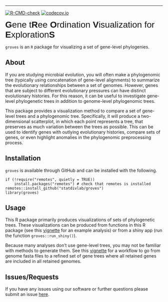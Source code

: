------------------------------------------------------------------------

<!-- badges: start -->

[![R-CMD-check](https://github.com/statdivlab/groves/workflows/R-CMD-check/badge.svg)](https://github.com/statdivlab/groves/actions) [![codecov.io](https://codecov.io/gh/statdivlab/groves/coverage.svg?branch=main)](https://codecov.io/gh/statdivlab/groves?branch=main) <!-- badges: end -->

<span style="font-family:Arial; font-size:2em;"> **G**ene t**R**ee **O**rdination **V**isualization for **E**xploration**S**</span>

`groves` is an `R` package for visualizing a set of gene-level phylogenies.

## About

If you are studying microbial evolution, you will often make a phylogenomic tree (typically using concatenation of gene-level alignments) to summarize the evolutionary relationships between a set of genomes. However, genes that are subject to different evolutionary pressures can have distinct evolutionary histories. For this reason, it can be useful to investigate gene-level phylogenetic trees in addition to genome-level phylogenomic trees.

This package provides a visualization method to compare a set of gene-level trees and a phylogenomic tree. Specifically, it will produce a two-dimensional scatterplot, in which each point represents a tree, that preserves as much variation between the trees as possible. This can be used to identify genes with outlying evolutionary histories, compare sets of genes, or even highlight anomalies in the phylogenomic preprocessing process.

## Installation

`groves` is available through GitHub and can be installed with the following.

    if (!require("remotes", quietly = TRUE))
        install.packages("remotes") # check that remotes is installed
    remotes::install_github("statdivlab/groves") 
    library(groves)

## Usage

This R package primarily produces visualizations of sets of phylogenetic trees. These visualizations can be produced from functions in this R package (see this [vignette](https://github.com/statdivlab/groves/blob/main/vignettes/introduction_to_groves.Rmd) for an example analysis) or from a shiny app (run the function `groves::run_shiny()`).

Because many analyses don’t use gene-level trees, you may not be familiar with methods to generate them. See this [vignette](https://github.com/statdivlab/groves/blob/main/vignettes/preparing_trees.Rmd) for a workflow to go from genome fasta files to a refined set of gene trees where all retained genes are included in all retained genomes.

## Issues/Requests

If you have any issues using our software or further questions please submit an issue [here](https://github.com/statdivlab/groves/issues).

